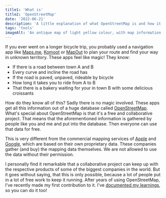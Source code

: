 ```yaml
---
title1: 'What is'
title2: 'OpenStreetMap'
date: '2022-06-21'
description: 'A little explanation of what OpenStreetMap is and how it differs from other popular mapping services.'
tags: 'tools'
imageAlt: 'An antique map of light yellow colour, with map information written in English'
---
```


If you ever went on a longer bicycle trip, you probably used a navigation app like
[Maps.me](https://maps.me/),
[Komoot](https://www.komoot.com/) or
[MapOut](https://mapout.app/)
to plan your route and find your way in unknown territory. These apps feel like magic! They know:

* If there is a road between town A and B
* Every curve and incline the road has
* If the road is paved, unpaved, rideable by bicycle
* How long it takes you to ride from A to B
* That there is a bakery waiting for your in town B with some delicious croissants

How do they know all of this? Sadly there is no magic involved. These apps get all this information
out of a huge database called [OpenStreetMap](https://www.openstreetmap.org/). What's special about OpenStreetMap is
that it's a free and collaborative project. That means that the aforementioned information is gathered by people like
you and me and put into the database. Then everyone can use that data for free.

This is very different from the commercial mapping services of
[Apple](https://www.apple.com/maps/) and [Google](https://www.google.com/maps), which are based on their own proprietary
data. These companies gather (and buy) the mapping data themselves. We are not allowed to use the data without
their permission.

I personally find it remarkable that a collaborative project can keep up with the respective products of some of the
biggest companies in the world. But it goes without saying, that this is only possible, because a lot of people put in
a lot of free work to keep it running. After years of using OpenStreetMap, I've recently made my first contribution
to it. I've [documented my learnings](/adding-a-missing-road-to-open-street-map), so you can do it too!
